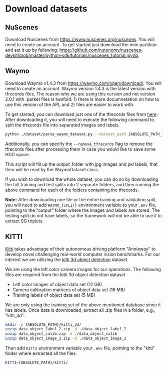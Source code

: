 # Download datasets

## NuScenes
Download Nuscenes from https://www.nuscenes.org/nuscenes. You will need to create an account. To get started just download the mini partition and set it up by following: https://github.com/nutonomy/nuscenes-devkit/blob/master/python-sdk/tutorials/nuscenes_tutorial.ipynb.

## Waymo
Download Waymo v1.4.3 from https://waymo.com/open/download/. You will need to create an account. Waymo version 1.4.3 is the latest version with tfrecords files. The reason why we are using this version and not version 2.0.1 with .parket files is twofold: 1) there is more documnetation on how to use this version of the API, and 2) files are easier to work with.

To get started, you can download just one of the tfrecords files from [here](https://console.cloud.google.com/storage/browser/waymo_open_dataset_v_1_4_3/individual_files/training?pageState=(%22StorageObjectListTable%22:(%22f%22:%22%255B%255D%22))&authuser=1). After downloading it, you will need to execute the following command to split the tfrecords file into separated images and labels.

```bash
python ./dataset/parse_waymo_dataset.py --dataset_path {ABSOLUTE_PATH_TO_FOLDER_CONTAINING_TFRECORDS} --output_path {ABSOLUTE_PATH_TO_OUTPUT_FOLDER}
```
Additionally, you can specify the `--remove_tfrecords` flag to remove the tfrecords files after processing them in case you would like to save some HDD space.

This script will fill up the output_folder with jpg images and pkl labels, that then will be read by the WaymoDataset class.

If you wish to download the whole dataset, you can do so by downloading the full training and test splits into 2 separate folders, and then running the above command for each of the folders containing the tfrecords. 

**Note:** After downloading one file or the entire training and validation split, you will need to add `WAYMO_{SPLIT}` environment variable to your `.env` file, pointing to the "output" folder where the images and labels are stored. The testing split do not have labels, so the framework will not be able to use it to extract SG triplets.


## KITTI
[Kitti](https://www.cvlibs.net/datasets/kitti/) takes advantage of their autonomous driving platform "Annieway" to develop novel challenging real-world computer vision benchmarks. 
For our interest we are utilizing the [kitti 3d object detection](https://www.cvlibs.net/datasets/kitti/eval_object.php?obj_benchmark=3d) dataset.

We are using the left color camera images for our operations. The following files are required from the kitti 3d object detection dataset
- Left color images of object data set (12 GB)
- Camera calibration matrices of object data set (16 MB)
- Training labels of object data set (5 MB)

We are only using the training set of the above mentioned database since it has labels. Once data is downloaded, extract all .zip files in a folder, e.g., "kitti_3d".

```bash
mkdir -p {ABSOLUTE_PATH}/kitti_3d/
unzip data_object_label_2.zip -d ./data_object_label_2
unzip data_object_calib.zip -d ./data_object_calib
unzip data_object_image_2.zip -d ./data_object_image_2
```

Then add `KITTI` environment variable your `.env` file, pointing to the "kitti" folder where extracted all the files.

```bash
KITTI={ABSOLUTE_PATH}/kitti/
```

<!-- TODO: Add 'how-to-test' for all datasets.

To inspect the results from the kitti dataset, run the following command

```bash
python -m dataset.utils.tests.kitti_scene_plot
```

To just test the kitti dataset run the following command

```bash
python -m dataset.tests.run_kitti
```

To get the 3d plot of the vehicles along with the scene plot run
```bash
python -m dataset.utils.tests.kitti_with_3d_plot
``` -->